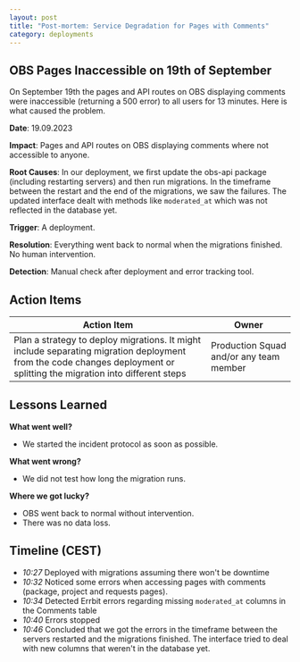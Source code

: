 ```yaml
---
layout: post
title: "Post-mortem: Service Degradation for Pages with Comments"
category: deployments
---
```


## OBS Pages Inaccessible on 19th of September

On September 19th the pages and API routes on OBS displaying comments were inaccessible (returning a 500 error) to all users for 13 minutes. Here is what caused the problem.

**Date**: 19.09.2023

**Impact**: Pages and API routes on OBS displaying comments where not accessible to anyone.

**Root Causes**: In our deployment, we first update the obs-api package (including restarting servers) and then run migrations. In the timeframe between the restart and the end of the migrations, we saw the failures. The updated interface dealt with methods like `moderated_at` which was not reflected in the database yet.

**Trigger**: A deployment.

**Resolution**: Everything went back to normal when the migrations finished. No human intervention.

**Detection**: Manual check after deployment and error tracking tool.

## Action Items

| Action Item | Owner |
|---          |---    |
| Plan a strategy to deploy migrations. It might include separating migration deployment from the code changes deployment or splitting the migration into different steps | Production Squad and/or any team member |

## Lessons Learned

**What went well?**

* We started the incident protocol as soon as possible.

**What went wrong?**

* We did not test how long the migration runs.

**Where we got lucky?**

* OBS went back to normal without intervention.
* There was no data loss.

## Timeline (CEST)

- *10:27* Deployed with migrations assuming there won't be downtime
- *10:32* Noticed some errors when accessing pages with comments (package, project and requests pages).
- *10:34* Detected Errbit errors regarding missing `moderated_at` columns in the Comments table
- *10:40* Errors stopped
- *10:46* Concluded that we got the errors in the timeframe between the servers restarted and the migrations finished. The interface tried to deal with new columns that weren't in the database yet.
